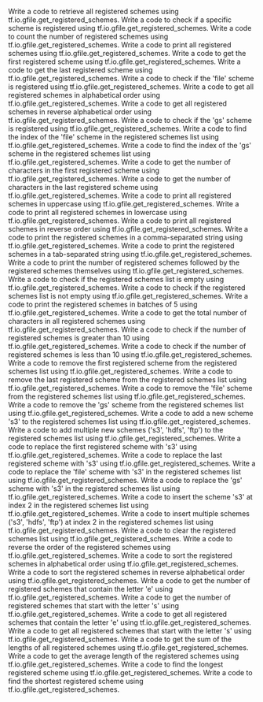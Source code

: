 Write a code to retrieve all registered schemes using tf.io.gfile.get_registered_schemes.
Write a code to check if a specific scheme is registered using tf.io.gfile.get_registered_schemes.
Write a code to count the number of registered schemes using tf.io.gfile.get_registered_schemes.
Write a code to print all registered schemes using tf.io.gfile.get_registered_schemes.
Write a code to get the first registered scheme using tf.io.gfile.get_registered_schemes.
Write a code to get the last registered scheme using tf.io.gfile.get_registered_schemes.
Write a code to check if the 'file' scheme is registered using tf.io.gfile.get_registered_schemes.
Write a code to get all registered schemes in alphabetical order using tf.io.gfile.get_registered_schemes.
Write a code to get all registered schemes in reverse alphabetical order using tf.io.gfile.get_registered_schemes.
Write a code to check if the 'gs' scheme is registered using tf.io.gfile.get_registered_schemes.
Write a code to find the index of the 'file' scheme in the registered schemes list using tf.io.gfile.get_registered_schemes.
Write a code to find the index of the 'gs' scheme in the registered schemes list using tf.io.gfile.get_registered_schemes.
Write a code to get the number of characters in the first registered scheme using tf.io.gfile.get_registered_schemes.
Write a code to get the number of characters in the last registered scheme using tf.io.gfile.get_registered_schemes.
Write a code to print all registered schemes in uppercase using tf.io.gfile.get_registered_schemes.
Write a code to print all registered schemes in lowercase using tf.io.gfile.get_registered_schemes.
Write a code to print all registered schemes in reverse order using tf.io.gfile.get_registered_schemes.
Write a code to print the registered schemes in a comma-separated string using tf.io.gfile.get_registered_schemes.
Write a code to print the registered schemes in a tab-separated string using tf.io.gfile.get_registered_schemes.
Write a code to print the number of registered schemes followed by the registered schemes themselves using tf.io.gfile.get_registered_schemes.
Write a code to check if the registered schemes list is empty using tf.io.gfile.get_registered_schemes.
Write a code to check if the registered schemes list is not empty using tf.io.gfile.get_registered_schemes.
Write a code to print the registered schemes in batches of 5 using tf.io.gfile.get_registered_schemes.
Write a code to get the total number of characters in all registered schemes using tf.io.gfile.get_registered_schemes.
Write a code to check if the number of registered schemes is greater than 10 using tf.io.gfile.get_registered_schemes.
Write a code to check if the number of registered schemes is less than 10 using tf.io.gfile.get_registered_schemes.
Write a code to remove the first registered scheme from the registered schemes list using tf.io.gfile.get_registered_schemes.
Write a code to remove the last registered scheme from the registered schemes list using tf.io.gfile.get_registered_schemes.
Write a code to remove the 'file' scheme from the registered schemes list using tf.io.gfile.get_registered_schemes.
Write a code to remove the 'gs' scheme from the registered schemes list using tf.io.gfile.get_registered_schemes.
Write a code to add a new scheme 's3' to the registered schemes list using tf.io.gfile.get_registered_schemes.
Write a code to add multiple new schemes ('s3', 'hdfs', 'ftp') to the registered schemes list using tf.io.gfile.get_registered_schemes.
Write a code to replace the first registered scheme with 's3' using tf.io.gfile.get_registered_schemes.
Write a code to replace the last registered scheme with 's3' using tf.io.gfile.get_registered_schemes.
Write a code to replace the 'file' scheme with 's3' in the registered schemes list using tf.io.gfile.get_registered_schemes.
Write a code to replace the 'gs' scheme with 's3' in the registered schemes list using tf.io.gfile.get_registered_schemes.
Write a code to insert the scheme 's3' at index 2 in the registered schemes list using tf.io.gfile.get_registered_schemes.
Write a code to insert multiple schemes ('s3', 'hdfs', 'ftp') at index 2 in the registered schemes list using tf.io.gfile.get_registered_schemes.
Write a code to clear the registered schemes list using tf.io.gfile.get_registered_schemes.
Write a code to reverse the order of the registered schemes using tf.io.gfile.get_registered_schemes.
Write a code to sort the registered schemes in alphabetical order using tf.io.gfile.get_registered_schemes.
Write a code to sort the registered schemes in reverse alphabetical order using tf.io.gfile.get_registered_schemes.
Write a code to get the number of registered schemes that contain the letter 'e' using tf.io.gfile.get_registered_schemes.
Write a code to get the number of registered schemes that start with the letter 's' using tf.io.gfile.get_registered_schemes.
Write a code to get all registered schemes that contain the letter 'e' using tf.io.gfile.get_registered_schemes.
Write a code to get all registered schemes that start with the letter 's' using tf.io.gfile.get_registered_schemes.
Write a code to get the sum of the lengths of all registered schemes using tf.io.gfile.get_registered_schemes.
Write a code to get the average length of the registered schemes using tf.io.gfile.get_registered_schemes.
Write a code to find the longest registered scheme using tf.io.gfile.get_registered_schemes.
Write a code to find the shortest registered scheme using tf.io.gfile.get_registered_schemes.